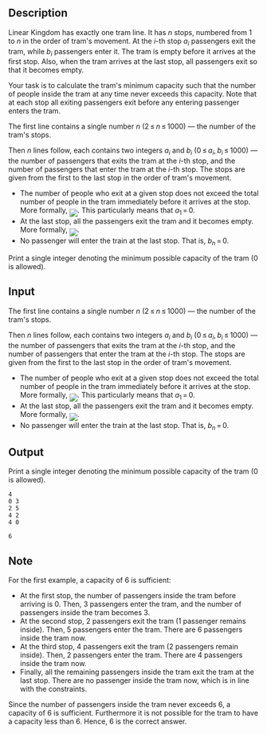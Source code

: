 ## Description

<div><p>Linear Kingdom has exactly one tram line. It has <span class="tex-span"><i>n</i></span> stops, numbered from <span class="tex-span">1</span> to <span class="tex-span"><i>n</i></span> in the order of tram's movement. At the <span class="tex-span"><i>i</i></span>-th stop <span class="tex-span"><i>a</i><sub class="lower-index"><i>i</i></sub></span> passengers exit the tram, while <span class="tex-span"><i>b</i><sub class="lower-index"><i>i</i></sub></span> passengers enter it. The tram is empty before it arrives at the first stop. Also, when the tram arrives at the last stop, all passengers exit so that it becomes empty.</p><p>Your task is to calculate the tram's minimum capacity such that the number of people inside the tram at any time never exceeds this capacity. Note that at each stop all exiting passengers exit <span class="tex-font-style-bf">before</span> any entering passenger enters the tram.</p></div><div class="input-specification"><p>The first line contains a single number <span class="tex-span"><i>n</i></span> (<span class="tex-span">2 ≤ <i>n</i> ≤ 1000</span>) — the number of the tram's stops. </p><p>Then <span class="tex-span"><i>n</i></span> lines follow, each contains two integers <span class="tex-span"><i>a</i><sub class="lower-index"><i>i</i></sub></span> and <span class="tex-span"><i>b</i><sub class="lower-index"><i>i</i></sub></span> (<span class="tex-span">0 ≤ <i>a</i><sub class="lower-index"><i>i</i></sub>, <i>b</i><sub class="lower-index"><i>i</i></sub> ≤ 1000</span>) — the number of passengers that exits the tram at the <span class="tex-span"><i>i</i></span>-th stop, and the number of passengers that enter the tram at the <span class="tex-span"><i>i</i></span>-th stop. The stops are given from the first to the last stop in the order of tram's movement.</p><ul> <li> The number of people who exit at a given stop does not exceed the total number of people in the tram immediately before it arrives at the stop. More formally, <img align="middle" class="tex-formula" src="file://7p6DdIw3.png" style="max-width: 100.0%;max-height: 100.0%;">. This particularly means that <span class="tex-span"><i>a</i><sub class="lower-index">1</sub> = 0</span>. </li><li> At the last stop, <span class="tex-font-style-bf">all</span> the passengers exit the tram and it becomes empty. More formally, <img align="middle" class="tex-formula" src="file://WpJqnYp1.png" style="max-width: 100.0%;max-height: 100.0%;">. </li><li> No passenger will enter the train at the last stop. That is, <span class="tex-span"><i>b</i><sub class="lower-index"><i>n</i></sub> = 0</span>. </li></ul></div><div class="output-specification"><p>Print a single integer denoting the minimum possible capacity of the tram (0 is allowed).</p></div>

## Input

<p>The first line contains a single number <span class="tex-span"><i>n</i></span> (<span class="tex-span">2 ≤ <i>n</i> ≤ 1000</span>) — the number of the tram's stops. </p><p>Then <span class="tex-span"><i>n</i></span> lines follow, each contains two integers <span class="tex-span"><i>a</i><sub class="lower-index"><i>i</i></sub></span> and <span class="tex-span"><i>b</i><sub class="lower-index"><i>i</i></sub></span> (<span class="tex-span">0 ≤ <i>a</i><sub class="lower-index"><i>i</i></sub>, <i>b</i><sub class="lower-index"><i>i</i></sub> ≤ 1000</span>) — the number of passengers that exits the tram at the <span class="tex-span"><i>i</i></span>-th stop, and the number of passengers that enter the tram at the <span class="tex-span"><i>i</i></span>-th stop. The stops are given from the first to the last stop in the order of tram's movement.</p><ul> <li> The number of people who exit at a given stop does not exceed the total number of people in the tram immediately before it arrives at the stop. More formally, <img align="middle" class="tex-formula" src="file://7p6DdIw3.png" style="max-width: 100.0%;max-height: 100.0%;">. This particularly means that <span class="tex-span"><i>a</i><sub class="lower-index">1</sub> = 0</span>. </li><li> At the last stop, <span class="tex-font-style-bf">all</span> the passengers exit the tram and it becomes empty. More formally, <img align="middle" class="tex-formula" src="file://WpJqnYp1.png" style="max-width: 100.0%;max-height: 100.0%;">. </li><li> No passenger will enter the train at the last stop. That is, <span class="tex-span"><i>b</i><sub class="lower-index"><i>n</i></sub> = 0</span>. </li></ul>

## Output

<p>Print a single integer denoting the minimum possible capacity of the tram (0 is allowed).</p>





```input1
4
0 3
2 5
4 2
4 0

```




```output1
6

```



## Note

<p>For the first example, a capacity of 6 is sufficient: </p><ul> <li> At the first stop, the number of passengers inside the tram before arriving is 0. Then, 3 passengers enter the tram, and the number of passengers inside the tram becomes 3. </li><li> At the second stop, 2 passengers exit the tram (1 passenger remains inside). Then, 5 passengers enter the tram. There are 6 passengers inside the tram now. </li><li> At the third stop, 4 passengers exit the tram (2 passengers remain inside). Then, 2 passengers enter the tram. There are 4 passengers inside the tram now. </li><li> Finally, all the remaining passengers inside the tram exit the tram at the last stop. There are no passenger inside the tram now, which is in line with the constraints. </li></ul><p>Since the number of passengers inside the tram never exceeds 6, a capacity of 6 is sufficient. Furthermore it is not possible for the tram to have a capacity less than 6. Hence, 6 is the correct answer.</p>
